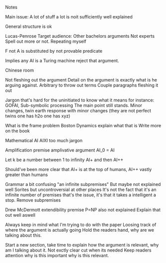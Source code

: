 

Notes


Main issue: A lot of stuff a lot is noit sufficiently well explained

General structure is ok


Lucas-Penrose
Target audience: Other bachelors arguments
Not experts
Spell out more or not. 
Repeating myself

F not A is substituted by not provable predicate

Implies any AI is a Turing machine
reject that argument.



Chinese room

Not fleshing out the argument
Detail on the argument is exactly what is he arguing against. 
Arbitrary to throw out terms
Couple paragraphs fleshing it out

Jargon that's hard for the uninitiated to know what it means
for instance: GOFAI, Sub-symbolic processing
The main point still stands. 
Minor changes, twin earth response with minor changes (they are not perfect twins one has h2o one has xyz)



What is the frame problem
Boston Dynamics explain what that is
Write more on the book



Mathematical AI
AIXI too much jargon



Amplification premise amplivative argument
AI_0 = AI

Let k be a number between 1 to infinity
AI+ and then AI++

Should've been more clear that AI+ is at the top of humans, AI++ vastly greater than humans


Grammar a bit confusing "an infinite subpremises"
But maybe not explained well
Sorites but uncontroversial at other places
It's not the fact that it's an infinite number of premises that's the issue, it's that it takes a intelligent a stop.
Remove subpremises




Drew McDermott
extendibility premise P=NP also not explained
Explain that out well aswell


Always keep in mind what I'm trying to do with the paper
Loosing track of where the argument is actually going
Hold the readers hand, why are we talking about this.


Start a new section, take time to explain how the argument is relevant, why am I talking about it.
Not exctly clear cut when its needed
Keep readers attention why is this important why is this relevant.



